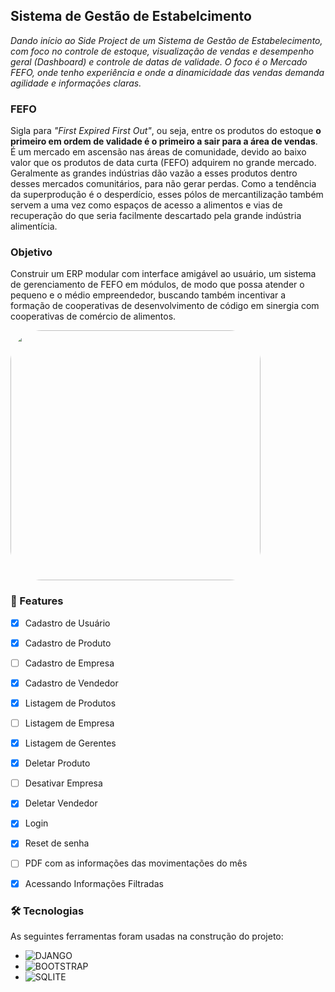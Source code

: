## Sistema de Gestão de Estabelcimento

_Dando início ao Side Project de um Sistema de Gestão de Estabelecimento, com foco no controle de estoque, visualização de vendas e desempenho geral (Dashboard) e controle de datas de validade. O foco é o Mercado FEFO, onde tenho experiência e onde a dinamicidade das vendas demanda agilidade e informações claras._

### FEFO
Sigla para _"First Expired First Out"_, ou seja, entre os produtos do estoque **o primeiro em ordem de validade é o primeiro a sair para a área de vendas**. É um mercado em ascensão nas áreas de comunidade, devido ao baixo valor que os produtos de data curta (FEFO) adquirem no grande mercado. Geralmente as grandes indústrias dão vazão a esses produtos dentro desses mercados comunitários, para não gerar perdas. Como a tendência da superprodução é o desperdício, esses pólos de mercantilização também servem a uma vez como espaços de acesso a alimentos e vias de recuperação do que seria facilmente descartado pela grande indústria alimentícia.

### Objetivo
Construir um ERP modular com interface amigável ao usuário, um sistema de gerenciamento de FEFO em módulos, de modo que possa atender o pequeno e o médio empreendedor, buscando também incentivar a formação de cooperativas de desenvolvimento de código em sinergia com cooperativas de comércio de alimentos.

<img height="400" style="border-radius:50px;" src="https://res.cloudinary.com/petraiosklytometis/image/upload/v1694380215/Beige_Minimalist_Financial_Plan_Dashboard_Graph_1_dzakk7.gif">

### 🏁 Features

- [x] Cadastro de Usuário
- [x] Cadastro de Produto
- [ ] Cadastro de Empresa
- [x] Cadastro de Vendedor
- [x] Listagem de Produtos
- [ ] Listagem de Empresa
- [x] Listagem de Gerentes
- [x] Deletar Produto
- [ ] Desativar Empresa
- [x] Deletar Vendedor
- [x] Login
- [x] Reset de senha
- [ ] PDF com as informações das movimentações do mês
- [x] Acessando Informações Filtradas



### 🛠 Tecnologias
<p>As seguintes ferramentas foram usadas na construção do projeto:</p>

- ![DJANGO](https://img.shields.io/badge/Django-092E20?style=for-the-badge&logo=django&logoColor=white)
- ![BOOTSTRAP](https://img.shields.io/badge/Bootstrap-563D7C?style=for-the-badge&logo=bootstrap&logoColor=white)
- ![SQLITE](https://img.shields.io/badge/SQLite-07405E?style=for-the-badge&logo=sqlite&logoColor=white)

